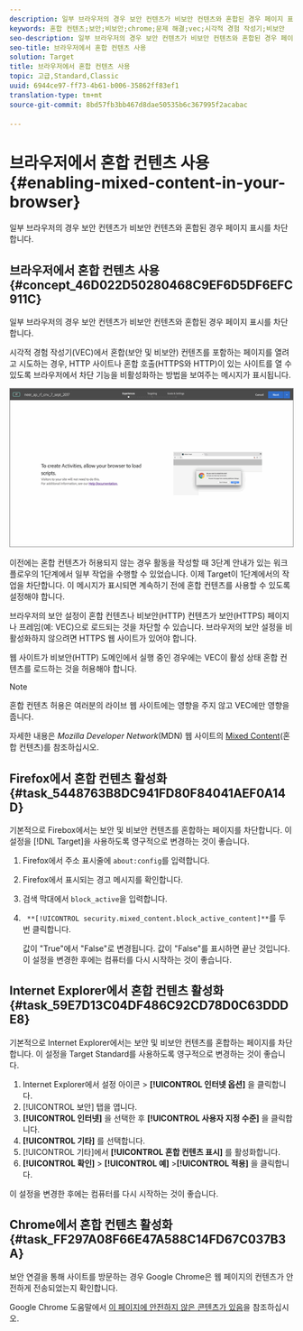 ```yaml
---
description: 일부 브라우저의 경우 보안 컨텐츠가 비보안 컨텐츠와 혼합된 경우 페이지 표시를 차단합니다.
keywords: 혼합 컨텐츠;보안;비보안;chrome;문제 해결;vec;시각적 경험 작성기;비보안
seo-description: 일부 브라우저의 경우 보안 컨텐츠가 비보안 컨텐츠와 혼합된 경우 페이지 표시를 차단합니다.
seo-title: 브라우저에서 혼합 컨텐츠 사용
solution: Target
title: 브라우저에서 혼합 컨텐츠 사용
topic: 고급,Standard,Classic
uuid: 6944ce97-ff73-4b61-b006-35862ff83ef1
translation-type: tm+mt
source-git-commit: 8bd57fb3bb467d8dae50535b6c367995f2acabac

---
```



# 브라우저에서 혼합 컨텐츠 사용{#enabling-mixed-content-in-your-browser}

일부 브라우저의 경우 보안 컨텐츠가 비보안 컨텐츠와 혼합된 경우 페이지 표시를 차단합니다.

## 브라우저에서 혼합 컨텐츠 사용 {#concept_46D022D50280468C9EF6D5DF6EFC911C}

일부 브라우저의 경우 보안 컨텐츠가 비보안 컨텐츠와 혼합된 경우 페이지 표시를 차단합니다.

시각적 경험 작성기(VEC)에서 혼합(보안 및 비보안) 컨텐츠를 포함하는 페이지를 열려고 시도하는 경우, HTTP 사이트나 혼합 호출(HTTPS와 HTTP)이 있는 사이트를 열 수 있도록 브라우저에서 차단 기능을 비활성화하는 방법을 보여주는 메시지가 표시됩니다.

![](assets/mixed_content_warning.gif)

이전에는 혼합 컨텐츠가 허용되지 않는 경우 활동을 작성할 때 3단계 안내가 있는 워크플로우의 1단계에서 일부 작업을 수행할 수 있었습니다. 이제 Target이 1단계에서의 작업을 차단합니다. 이 메시지가 표시되면 계속하기 전에 혼합 컨텐츠를 사용할 수 있도록 설정해야 합니다.

브라우저의 보안 설정이 혼합 컨텐츠나 비보안(HTTP) 컨텐츠가 보안(HTTPS) 페이지나 프레임(예: VEC)으로 로드되는 것을 차단할 수 있습니다. 브라우저의 보안 설정을 비활성화하지 않으려면 HTTPS 웹 사이트가 있어야 합니다.

웹 사이트가 비보안(HTTP) 도메인에서 실행 중인 경우에는 VEC이 활성 상태 혼합 컨텐츠를 로드하는 것을 허용해야 합니다.

>[!NOTE]
>
>혼합 컨텐츠 허용은 여러분의 라이브 웹 사이트에는 영향을 주지 않고 VEC에만 영향을 줍니다.

자세한 내용은 *Mozilla Developer Network*(MDN) 웹 사이트의 [Mixed Content](https://developer.mozilla.org/en-US/docs/Web/Security/Mixed_content)(혼합 컨텐츠)를 참조하십시오.

## Firefox에서 혼합 컨텐츠 활성화 {#task_5448763B8DC941FD80F84041AEF0A14D}

기본적으로 Firebox에서는 보안 및 비보안 컨텐츠를 혼합하는 페이지를 차단합니다. 이 설정을 [!DNL Target]을 사용하도록 영구적으로 변경하는 것이 좋습니다.

<!-- 

target/t_mixed_content_firefox.xml

 -->

1. Firefox에서 주소 표시줄에 `about:config`를 입력합니다.
1.  Firefox에서 표시되는 경고 메시지를 확인합니다. 
1. 검색 막대에서 `block_active`을 입력합니다.
1. ` **[!UICONTROL security.mixed_content.block_active_content]**`를 두 번 클릭합니다.

   값이 &quot;True&quot;에서 &quot;False&quot;로 변경됩니다. 값이 &quot;False&quot;를 표시하면 끝난 것입니다.  이 설정을 변경한 후에는 컴퓨터를 다시 시작하는 것이 좋습니다.

## Internet Explorer에서 혼합 컨텐츠 활성화 {#task_59E7D13C04DF486C92CD78D0C63DDDE8}

기본적으로 Internet Explorer에서는 보안 및 비보안 컨텐츠를 혼합하는 페이지를 차단합니다. 이 설정을 Target Standard를 사용하도록 영구적으로 변경하는 것이 좋습니다.

<!-- 

target/t_mixed_content_ie.xml

 -->

1. Internet Explorer에서 설정 아이콘 &gt; **[!UICONTROL 인터넷 옵션]** 을 클릭합니다.
1. [!UICONTROL 보안] 탭을 엽니다.
1. **[!UICONTROL 인터넷]** 을 선택한 후 **[!UICONTROL 사용자 지정 수준]** 을 클릭합니다.
1. **[!UICONTROL 기타]** 를 선택합니다.
1. [!UICONTROL 기타]에서 **[!UICONTROL 혼합 컨텐츠 표시]** 를 활성화합니다.
1. **[!UICONTROL 확인]** &gt; **[!UICONTROL 예]** &gt;**[!UICONTROL 적용]** 을 클릭합니다.

이 설정을 변경한 후에는 컴퓨터를 다시 시작하는 것이 좋습니다.

## Chrome에서 혼합 컨텐츠 활성화 {#task_FF297A08F66E47A588C14FD67C037B3A}

보안 연결을 통해 사이트를 방문하는 경우 Google Chrome은 웹 페이지의 컨텐츠가 안전하게 전송되었는지 확인합니다.

<!-- 

target/t_mixed_content_chrome.xml

 -->

Google Chrome 도움말에서 [이 페이지에 안전하지 않은 콘텐츠가 있음](https://support.google.com/chrome/answer/1342714?hl=en)을 참조하십시오.
